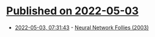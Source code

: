 # [Published on 2022-05-03](index.md)

* [2022-05-03, 07:31:43](https://news.ycombinator.com/item?id=31245690) - [Neural Network Follies (2003)](https://neil.fraser.name/writing/tank/)
